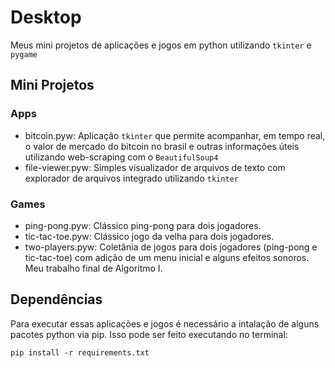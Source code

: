 # Desktop

Meus mini projetos de aplicações e jogos em python utilizando `tkinter` e `pygame`

## Mini Projetos

### Apps
- bitcoin.pyw: Aplicação `tkinter` que permite acompanhar, em tempo real, o valor de mercado do bitcoin no brasil e outras informações úteis utilizando web-scraping com o `BeautifulSoup4`
- file-viewer.pyw: Simples visualizador de arquivos de texto com explorador de arquivos integrado utilizando `tkinter`

### Games
- ping-pong.pyw: Clássico ping-pong para dois jogadores.
- tic-tac-toe.pyw: Clássico jogo da velha para dois jogadores.
- two-players.pyw: Coletânia de jogos para dois jogadores (ping-pong e tic-tac-toe) com adição de um menu inicial e alguns efeitos sonoros. Meu trabalho final de Algoritmo I.

## Dependências

Para executar essas aplicações e jogos é necessário a intalação de alguns pacotes python via pip. Isso pode ser feito executando no terminal:
```
pip install -r requirements.txt
```
